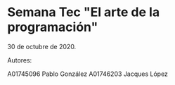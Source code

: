 # Semana Tec "El arte de la programación"

30 de octubre de 2020.

Autores:

A01745096  Pablo González
A01746203  Jacques López